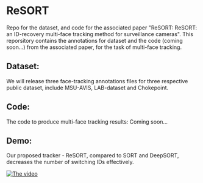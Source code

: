 # ReSORT

Repo for the dataset, and code for the associated paper "ReSORT: ReSORT: an ID-recovery multi-face tracking method for surveillance cameras". This reporsitory contains the annotations for dataset and the code (coming soon...) from the associated paper, for the task of multi-face tracking.

## Dataset: 
We will release three face-tracking annotations files for three respective public dataset, include MSU-AVIS, LAB-dataset and Chokepoint.  
## Code:
The code to produce multi-face tracking results: Coming soon...

## Demo:
Our proposed tracker - ReSORT, compared to SORT and DeepSORT, decreases the number of switching IDs effectively.

[![The video]()](https://github.com/tantm97/ReSORT/blob/main/demo_clip/Chokepoint_Demo(short_video).mp4)

